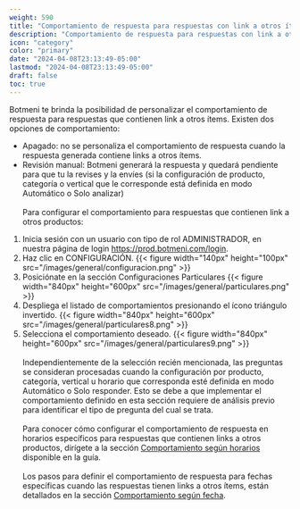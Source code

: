 ```yaml
---
weight: 590
title: "Comportamiento de respuesta para respuestas con link a otros ítems"
description: "Comportamiento de respuesta para respuestas con link a otros ítems"
icon: "category"
color: "primary"
date: "2024-04-08T23:13:49-05:00"
lastmod: "2024-04-08T23:13:49-05:00"
draft: false
toc: true
---
```


Botmeni te brinda la posibilidad de personalizar el comportamiento de respuesta para respuestas que contienen link a otros ítems. 
Existen dos opciones de comportamiento:
- Apagado: no se personaliza el comportamiento de respuesta cuando la respuesta generada contiene links a otros ítems. 
- Revisión manual: Botmeni generará la respuesta y quedará pendiente para que tu la revises y la envíes (si la configuración de producto, categoría o vertical que le corresponde está definida en modo Automático o Solo analizar)
<br></br>
Para configurar el comportamiento para respuestas que contienen link a otros productos:
1. Inicia sesión con un usuario con tipo de rol ADMINISTRADOR, en nuestra página de login <https://prod.botmeni.com/login>.
2. Haz clic en CONFIGURACIÓN.
{{< figure width="140px" height="100px" src="/images/general/configuracion.png" >}}
3. Posiciónate en la sección Configuraciones Particulares
{{< figure width="840px" height="600px" src="/images/general/particulares.png" >}}
4. Despliega el listado de comportamientos presionando el ícono triángulo invertido. 
{{< figure width="840px" height="600px" src="/images/general/particulares8.png" >}}
5. Selecciona el comportamiento deseado.
{{< figure width="840px" height="600px" src="/images/general/particulares9.png" >}}	
<br></br>
Independientemente de la selección recién mencionada, las preguntas se consideran procesadas cuando la configuración por producto, categoría, vertical u horario que corresponda esté definida en modo Automático o Solo responder. Esto se debe a que implementar el comportamiento definido en esta sección requiere de análisis previo para identificar el tipo de pregunta del cual se trata.<br></br>
Para conocer cómo configurar el comportamiento de respuesta en horarios específicos para respuestas que contienen links a otros productos, dirígete a la sección [Comportamiento según horarios](../Configuración_comportamiento_respuesta/Horarios_solo_analizar.md) disponible en la guía.<br></br>
Los pasos para definir el comportamiento de respuesta para fechas específicas cuando las respuestas tienen links a otros ítems, están detallados en la sección [Comportamiento según fecha](../Configuración_comportamiento_respuesta/Dias_festivos.md).<br></br>